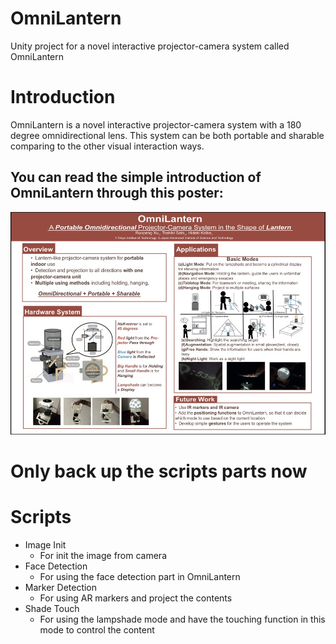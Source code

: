 # OmniLantern
Unity project for a novel interactive projector-camera system called OmniLantern


# Introduction
OmniLantern is a novel interactive projector-camera system with a 180 degree omnidirectional lens. This system can be both portable and sharable comparing to the other visual interaction ways.
  
## You can read the simple introduction of OmniLantern through this poster:
![OmniLantern](Images/1.jpg)

# Only back up the scripts parts now

# Scripts
- Image Init
	- For init the image from camera
- Face Detection
	- For using the face detection part in OmniLantern
- Marker Detection
	- For using AR markers and project the contents
- Shade Touch
	- For using the lampshade mode and have the touching function in this mode to control the content
